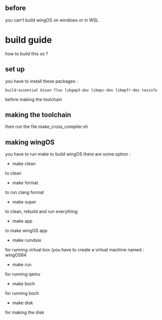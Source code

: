## before
you can't build wingOS on windows or in WSL


# build guide 
how to build this os ?

## set up
you have to install these packages : 

```build-essential bison flex libgmp3-dev libmpc-dev libmpfr-dev texinfo```

before making the toolchain

## making the toolchain
then run the file make\_cross\_compiler.sh

## making wingOS

you have to run make to build wingOS
there are some option : 



- make clean

to clean



- make format 

to run clang format



- make super

to clean, rebuild and run everything



- make app

to make wingOS app



- make runvbox

for running virtual box (you have to create a virtual machine named : wingOS64



- make run

for running qemu



- make boch

for running boch



- make disk 

for making the disk


